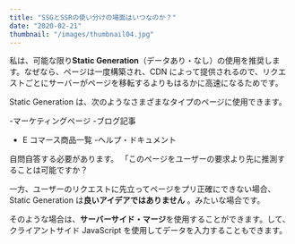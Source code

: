 ```yaml
---
title: "SSGとSSRの使い分けの場面はいつなのか？"
date: "2020-02-21"
thumbnail: "/images/thumbnail04.jpg"
---
```


私は、可能な限り**Static Generation**（データあり・なし）の使用を推奨します。なぜなら、ページは一度構築され、CDN によって提供されるので、リクエストごとにサーバーがページを移転するよりもはるかに高速になるためです。

Static Generation は、次のようなさまざまなタイプのページに使用できます。

-マーケティングページ -ブログ記事

- E コマース商品一覧 -ヘルプ・ドキュメント

自問自答する必要があります。 「このページをユーザーの要求より先に推測することは可能ですか？

一方、ユーザーのリクエストに先立ってページをプリ正確にできない場合、Static Generation は**良いアイデアではありません** 。みたいな場合です。

そのような場合は、**サーバーサイド・マージ**を使用することができます。して、クライアントサイド JavaScript を使用してデータを入力することもできます。
